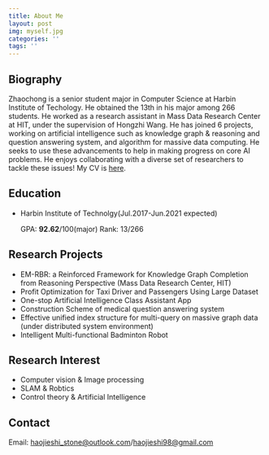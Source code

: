 ```yaml
---
title: About Me
layout: post
img: myself.jpg
categories: ''
tags: ''
---
```

## Biography
Zhaochong is a senior student major in Computer Science at Harbin Institute of Techology. He obtained the 13th in his major among 266 students. He worked as a research assistant in Mass Data Research Center at HIT, under the supervision of Hongzhi Wang. He has joined 6 projects, working on artificial intelligence such as  knowledge graph & reasoning and question answering system, and algorithm for massive data computing. He seeks to use these advancements to help in making progress on core AI problems. He enjoys collaborating with a diverse set of researchers to tackle these issues! My CV is [here](https://github.com/1170801121/1170801121.github.io/tree/master/assets/CV%20Zhaochong.pdf).

## Education

* Harbin Institute of Technolgy(Jul.2017-Jun.2021 expected)

    GPA: __92.62__/100(major)  Rank: 13/266


## Research Projects

* EM-RBR: a Reinforced Framework for Knowledge Graph Completion from Reasoning Perspective (Mass Data Research Center, HIT)
* Profit Optimization for Taxi Driver and Passengers Using Large Dataset
* One-stop Artificial Intelligence Class Assistant App
* Construction Scheme of medical question answering system
* Effective unified index structure for multi-query on massive graph data (under distributed system environment) 
* Intelligent Multi-functional Badminton Robot

## Research Interest

* Computer vision & Image processing
* SLAM & Robtics
* Control theory & Artificial Intelligence

## Contact
Email: haojieshi_stone@outlook.com/haojieshi98@gmail.com